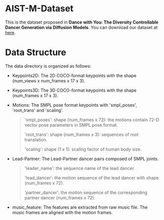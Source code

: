 # AIST-M-Dataset

This is the dataset proposed in **Dance with You: The Diversity Controllable Dancer Generation via Diffusion Models**. You can download our dataset at [here](https://drive.google.com/uc?export=download&id=1--4lDL71kkbo-uPm5ZbqpISKTu7CgCH1).

# Data Structure
The data directory is organized as follows:
* Keypoints2D: The 2D COCO-format keypoints with the shape (num_views x num_frames x 17 x 3).
* Keypoints3D: The 3D COCO-format keypoints with the shape (num_frames x 17 x 3).
* Motions: The SMPL pose format keypoints with 'smpl_poses', 'root_trans' and 'scaling'. 
  > 'smpl_poses': shape (num_frames x 72): the motions contain 72-D vector pose parameters in SMPL pose format.
  > 
  > 'root_trans': shape (num_frames x 3): sequences of root translation.
  > 
  > 'scaling': shape (1 x 1): scaling factor of human body size.

* Lead-Partner: The Lead-Partner dancer pairs composed of SMPL joints.
  > 'leader_name': the sequence name of the lead dancer.
  > 
  > 'lead_dancer': the motion sequence of the lead dancer with shape (num_frames x 72).
  > 
  > 'partner_dancer': the motion sequence of the corresponding partner dancer (num_frames x 72).
* music_feature: The features are extracted from raw music file. The music frames are aligned with the motion frames.

